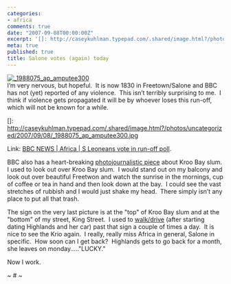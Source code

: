 ```yaml
---
categories:
- africa
comments: true
date: "2007-09-08T00:00:00Z"
excerpt: '[]: http://caseykuhlman.typepad.com/.shared/image.html?/photos/uncategorized/2007/09/08/_1988075_ap_amputee300.jpg'
meta: true
published: true
title: Salone votes (again) today
---
```


[![_1988075_ap_amputee300][2]][2]  
I’m very nervous, but hopeful.  It is now 1830 in Freetown/Salone and BBC has not (yet) reported of any violence.  This isn’t terribly surprising to me.  I think if violence gets propagated it will be by whoever loses this run-off, which will not be known for a while.  

 []: http://caseykuhlman.typepad.com/.shared/image.html?/photos/uncategorized/2007/09/08/_1988075_ap_amputee300.jpg

Link: [BBC NEWS | Africa | S Leoneans vote in run-off poll][2].

 [2]: http://news.bbc.co.uk/2/hi/africa/6984697.stm "BBC NEWS | Africa | S Leoneans vote in run-off poll"

BBC also has a heart-breaking [photojournalistic piece][3] about Kroo Bay slum.  I used to look out over Kroo Bay slum.  I would stand out on my balcony and look out over beautiful Freetwon and watch the sunrise in the mornings, cup of coffee or tea in hand and then look down at the bay.  I could see the vast stretches of rubbish and I would just shake my head.  There simply isn’t any place to put all that trash.  

 [3]: http://news.bbc.co.uk/2/shared/spl/hi/picture_gallery/07/africa_sierra_leone_slum/html/1.stm

The sign on the very last picture is at the "top" of Kroo Bay slum and at the "bottom" of my street, King Street.  I used to [walk/drive][4] (after starting dating Highlands and her car) past that sign a couple of times a day.  It is nice to see the Krio again.  I really, really miss Africa in general, Salone in specific.  How soon can I get back?  Highlands gets to go back for a month, she leaves on monday….."LUCKY."

 [4]: http://caseykuhlman.typepad.com/underwater/2007/03/i_little_trip_t.html

Now I work.

~ # ~